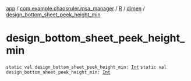 [app](../../../index.md) / [com.example.chaosruler.msa_manager](../../index.md) / [R](../index.md) / [dimen](index.md) / [design_bottom_sheet_peek_height_min](.)

# design_bottom_sheet_peek_height_min

`static val design_bottom_sheet_peek_height_min: `[`Int`](https://kotlinlang.org/api/latest/jvm/stdlib/kotlin/-int/index.html)
`static val design_bottom_sheet_peek_height_min: `[`Int`](https://kotlinlang.org/api/latest/jvm/stdlib/kotlin/-int/index.html)
